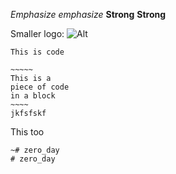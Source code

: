 	
*Emphasize* _emphasize_
**Strong** __Strong__

Smaller logo: ![Alt][1]

[1]: /wp-smaller.png "Title"
`This is code`
```
~~~~~
This is a 
piece of code 
in a block
~~~~
jkfsfskf
```
This too
```
~# zero_day
# zero_day
